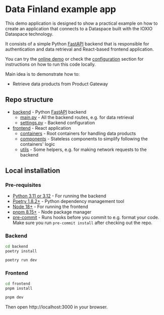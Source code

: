 # Data Finland example app

This demo application is designed to show a practical example on how to create an
application that connects to a Dataspace built with the IOXIO Dataspace technology.

It consists of a simple Python [FastAPI](https://fastapi.tiangolo.com) backend that is
responsible for authentication and data retrieval and React-based frontend application.

You can try the [online demo](https://df-example-app.ioxio.dev) or check the
[configuration](#configuration) section for instructions on how to run this code
locally.

Main idea is to demonstrate how to:

- Retrieve data products from Product Gateway

## Repo structure

- [backend](./backend/) - Python [FastAPI](https://fastapi.tiangolo.com/) backend
  - [main.py](./backend/app/main.py) - All the backend routes, e.g. for data retrieval
  - [settings.py](./backend/app/settings.py) - Backend configuration
- [frontend](./frontend) - React application
  - [containers](./frontend/src/containers) - Root containers for handling data products
  - [components](./frontend/src/components) - Stateless components to simplify following
    the containers' logic
  - [utils](./frontend/src/utils) - Some helpers, e.g. for making network requests to
    the backend

## Local installation

### Pre-requisites

- [Python 3.11 or 3.12](https://www.python.org/) - For running the backend
- [Poetry 1.8.2+](https://python-poetry.org/) - Python dependency management tool
- [Node 18+](https://nodejs.org/en/) - For running the frontend
- [pnpm 8.15+](https://pnpm.io/) - Node package manager
- [pre-commit](https://pre-commit.com/) - Runs hooks before you commit to e.g. format
  your code. Make sure you run `pre-commit install` after checking out the repo.

### Backend

```bash
cd backend
poetry install

poetry run dev
```

### Frontend

```bash
cd frontend
pnpm install

pnpm dev
```

Then open http://localhost:3000 in your browser.
